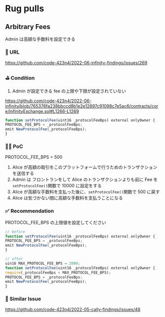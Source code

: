 # Rug pulls

## Arbitrary Fees

Admin は高額な手数料を設定できる

### 🔗 URL

https://github.com/code-423n4/2022-06-infinity-findings/issues/269

### ⛳️ Condition

1. Admin が設定できる fee の上限や下限が設定されていない

https://github.com/code-423n4/2022-06-infinity/blob/765376fa238bbccd8b1e2e12897c91098c7e5ac6/contracts/core/InfinityExchange.sol#L1266-L1269

```javascript
function setProtocolFee(uint16 _protocolFeeBps) external onlyOwner {
PROTOCOL_FEE_BPS = _protocolFeeBps;
emit NewProtocolFee(_protocolFeeBps);
}
```

### 👨‍💻 PoC

PROTOCOL_FEE_BPS = 500

1. Alice が高額の取引をこのプラットフォームで行うためのトランザクションを送信する
2. Admin は フロントランをして Alice のトランザクションよりも前に Fee を`setProtocolFee()`関数で 10000 に設定をする
3. Alice が高額な手数料を支払った後に、`setProtocolFee()`関数で 500 に戻す
4. Alice は気づかない間に高額な手数料を支払うことになる

### ✅ Recommendation

PROTOCOL_FEE_BPS の上限値を設定してください

```javascript
// before
function setProtocolFee(uint16 _protocolFeeBps) external onlyOwner {
PROTOCOL_FEE_BPS = _protocolFeeBps;
emit NewProtocolFee(_protocolFeeBps);
}

// after
uin16 MAX_PROTOCOL_FEE_BPS = 2000;
function setProtocolFee(uint16 _protocolFeeBps) external onlyOwner {
require(_protocolFeeBps < MAX_PROTOCOL_FEE_BPS);
PROTOCOL_FEE_BPS = _protocolFeeBps;
emit NewProtocolFee(_protocolFeeBps);
}
```

### 👬 Similar Issue

https://github.com/code-423n4/2022-05-cally-findings/issues/48
